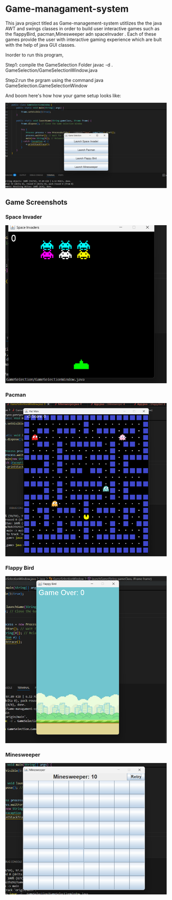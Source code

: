 # Game-managament-system

This java project titled as Game-management-system utitlizes the the java AWT and swings classes in order to build user interactive games such as the flappyBird,
pacman,Minesweeper adn spaceInvader . Each of these games provide the user with interactive gaming experience which are bult with the help of java GUI classes.

Inorder to run this program,

Step1: compile the GameSelection Folder
javac -d . GameSelection/GameSelectionWindow.java

Step2:run the prgram using the command
java GameSelection.GameSelectionWindow

And boom here's how how your game setup looks like:

![Game Selection Window](images/game_selection_window.png)

## Game Screenshots

### Space Invader
![Space Invader](images/space_invader.png)

### Pacman
![Pacman](images/pacman.png)

### Flappy Bird
![Flappy Bird](images/flappy_bird.png)

### Minesweeper
![Minesweeper](images/minesweeper.png)
